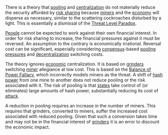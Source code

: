 There is a theory that [pooling](Glossary#pooling) and [centralization](Glossary#centralization) do not materially reduce the security afforded by [risk sharing](Risk-Sharing-Principle) because [miners](Glossary#miner) and the [economy](Glossary#economy) will disperse as necessary, similar to the scattering cockroaches disturbed by a light. This is essentially a dismissal of the [Threat Level Paradox](Threat-Level-Paradox).

[People](Glossary#person) cannot be expected to work against their own financial interest. In order for risk sharing to increase, the financial pressures against it must be reversed. An assumption to the contrary is economically irrational. Reversal cost can be significant, especially considering [consensus](Glossary#consensus)-based [pooling pressures](Pooling-Pressure-Risk) and [decentralization](Centralization-Risk) switching costs.

The theory ignores [economic](Glossary#economic) centralization. It is based on [grinders](Glossary#grinder) switching [miner](Glossary#miner) allegiance at low cost. This is based on the [Balance of Power Fallacy](Balance-of-Power-Fallacy), which incorrectly models miners as the threat. A shift of [hash power](Glossary#hash_power) from one mine to another does not reduce pooling or the risk associated with it. The risk of pooling is that [states](Glossary#state) take control of (or eliminates) large amounts of hash power, substantially reducing its cost of [attack](Glossary#attack).

A reduction in pooling requires an increase in the number of miners. This requires that grinders, converted to miners, suffer the increased cost associated with reduced pooling. Given that such a conversion takes time and may not be in the financial interest of [grinders](Glossary#grinder) it is an error to discount the economic impact.